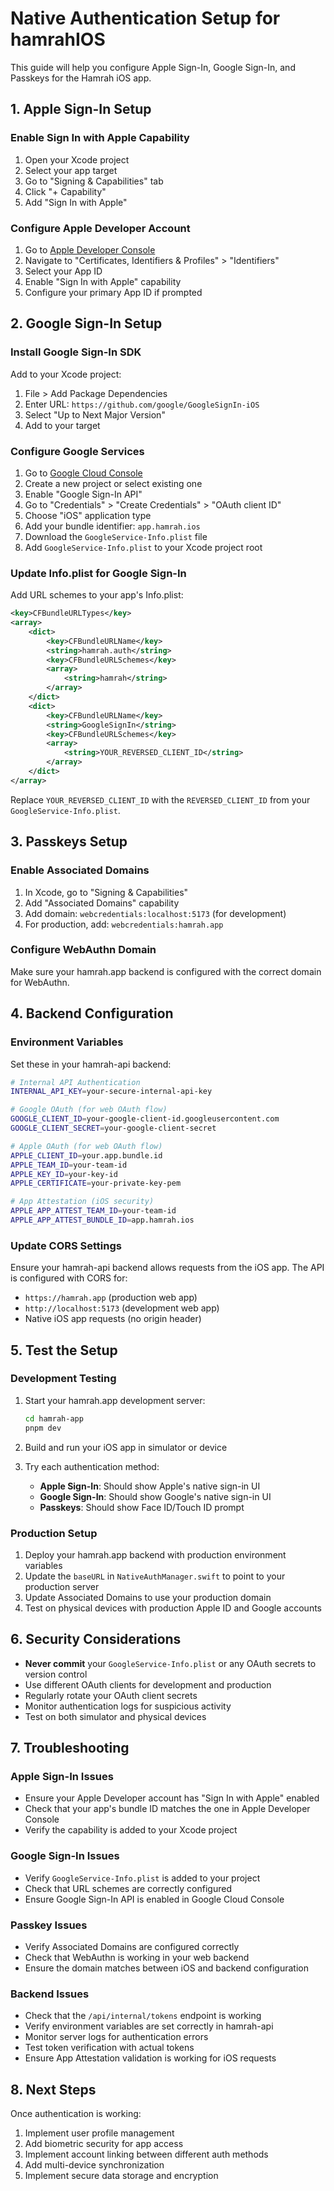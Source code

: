 # Native Authentication Setup for hamrahIOS

This guide will help you configure Apple Sign-In, Google Sign-In, and Passkeys for the Hamrah iOS app.

## 1. Apple Sign-In Setup

### Enable Sign In with Apple Capability
1. Open your Xcode project
2. Select your app target
3. Go to "Signing & Capabilities" tab
4. Click "+ Capability" 
5. Add "Sign In with Apple"

### Configure Apple Developer Account
1. Go to [Apple Developer Console](https://developer.apple.com/account)
2. Navigate to "Certificates, Identifiers & Profiles" > "Identifiers"
3. Select your App ID
4. Enable "Sign In with Apple" capability
5. Configure your primary App ID if prompted

## 2. Google Sign-In Setup

### Install Google Sign-In SDK
Add to your Xcode project:
1. File > Add Package Dependencies
2. Enter URL: `https://github.com/google/GoogleSignIn-iOS`
3. Select "Up to Next Major Version"
4. Add to your target

### Configure Google Services
1. Go to [Google Cloud Console](https://console.cloud.google.com/)
2. Create a new project or select existing one
3. Enable "Google Sign-In API"
4. Go to "Credentials" > "Create Credentials" > "OAuth client ID"
5. Choose "iOS" application type
6. Add your bundle identifier: `app.hamrah.ios`
7. Download the `GoogleService-Info.plist` file
8. Add `GoogleService-Info.plist` to your Xcode project root

### Update Info.plist for Google Sign-In
Add URL schemes to your app's Info.plist:

```xml
<key>CFBundleURLTypes</key>
<array>
    <dict>
        <key>CFBundleURLName</key>
        <string>hamrah.auth</string>
        <key>CFBundleURLSchemes</key>
        <array>
            <string>hamrah</string>
        </array>
    </dict>
    <dict>
        <key>CFBundleURLName</key>
        <string>GoogleSignIn</string>
        <key>CFBundleURLSchemes</key>
        <array>
            <string>YOUR_REVERSED_CLIENT_ID</string>
        </array>
    </dict>
</array>
```

Replace `YOUR_REVERSED_CLIENT_ID` with the `REVERSED_CLIENT_ID` from your `GoogleService-Info.plist`.

## 3. Passkeys Setup

### Enable Associated Domains
1. In Xcode, go to "Signing & Capabilities"
2. Add "Associated Domains" capability
3. Add domain: `webcredentials:localhost:5173` (for development)
4. For production, add: `webcredentials:hamrah.app`

### Configure WebAuthn Domain
Make sure your hamrah.app backend is configured with the correct domain for WebAuthn.

## 4. Backend Configuration

### Environment Variables
Set these in your hamrah-api backend:

```bash
# Internal API Authentication
INTERNAL_API_KEY=your-secure-internal-api-key

# Google OAuth (for web OAuth flow)
GOOGLE_CLIENT_ID=your-google-client-id.googleusercontent.com
GOOGLE_CLIENT_SECRET=your-google-client-secret

# Apple OAuth (for web OAuth flow)
APPLE_CLIENT_ID=your.app.bundle.id
APPLE_TEAM_ID=your-team-id
APPLE_KEY_ID=your-key-id
APPLE_CERTIFICATE=your-private-key-pem

# App Attestation (iOS security)
APPLE_APP_ATTEST_TEAM_ID=your-team-id
APPLE_APP_ATTEST_BUNDLE_ID=app.hamrah.ios
```

### Update CORS Settings
Ensure your hamrah-api backend allows requests from the iOS app. The API is configured with CORS for:
- `https://hamrah.app` (production web app)
- `http://localhost:5173` (development web app)
- Native iOS app requests (no origin header)

## 5. Test the Setup

### Development Testing
1. Start your hamrah.app development server:
   ```bash
   cd hamrah-app
   pnpm dev
   ```

2. Build and run your iOS app in simulator or device

3. Try each authentication method:
   - **Apple Sign-In**: Should show Apple's native sign-in UI
   - **Google Sign-In**: Should show Google's native sign-in UI  
   - **Passkeys**: Should show Face ID/Touch ID prompt

### Production Setup
1. Deploy your hamrah.app backend with production environment variables
2. Update the `baseURL` in `NativeAuthManager.swift` to point to your production server
3. Update Associated Domains to use your production domain
4. Test on physical devices with production Apple ID and Google accounts

## 6. Security Considerations

- **Never commit** your `GoogleService-Info.plist` or any OAuth secrets to version control
- Use different OAuth clients for development and production
- Regularly rotate your OAuth client secrets
- Monitor authentication logs for suspicious activity
- Test on both simulator and physical devices

## 7. Troubleshooting

### Apple Sign-In Issues
- Ensure your Apple Developer account has "Sign In with Apple" enabled
- Check that your app's bundle ID matches the one in Apple Developer Console
- Verify the capability is added to your Xcode project

### Google Sign-In Issues
- Verify `GoogleService-Info.plist` is added to your project
- Check that URL schemes are correctly configured
- Ensure Google Sign-In API is enabled in Google Cloud Console

### Passkey Issues
- Verify Associated Domains are configured correctly
- Check that WebAuthn is working in your web backend
- Ensure the domain matches between iOS and backend configuration

### Backend Issues
- Check that the `/api/internal/tokens` endpoint is working
- Verify environment variables are set correctly in hamrah-api
- Monitor server logs for authentication errors
- Test token verification with actual tokens
- Ensure App Attestation validation is working for iOS requests

## 8. Next Steps

Once authentication is working:
1. Implement user profile management
2. Add biometric security for app access
3. Implement account linking between different auth methods
4. Add multi-device synchronization
5. Implement secure data storage and encryption